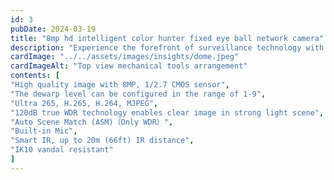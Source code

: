 ```yaml
---
id: 3
pubDate: 2024-03-19
title: "8mp hd intelligent color hunter fixed eye ball network camera"
description: "Experience the forefront of surveillance technology with the 8MP HD Intelligent Color Hunter Fixed Eye Ball Network Camera from UNV. Engineered with precision and innovation, this camera delivers unmatched clarity, intelligence, and reliability for all your security needs"
cardImage: "../../assets/images/insights/dome.jpeg"
cardImageAlt: "Top view mechanical tools arrangement"
contents: [
"High quality image with 8MP, 1/2.7 CMOS sensor",
"The dewarp level can be configured in the range of 1-9",
"Ultra 265, H.265, H.264, MJPEG",
"120dB true WDR technology enables clear image in strong light scene",
"Auto Scene Match (ASM)（Only WDR）",
"Built-in Mic",
"Smart IR, up to 20m (66ft) IR distance",
"IK10 vandal resistant"
]
---
```

